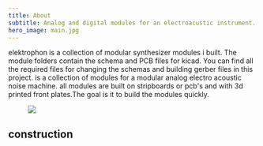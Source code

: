 ```yaml
---
title: About
subtitle: Analog and digital modules for an electroacustic instrument.
hero_image: main.jpg
---
```


elektrophon is a collection of modular synthesizer modules i built. The module folders contain the schema and PCB files for kicad. You can find all the required files for changing the schemas and building gerber files in this project.  is a collection of modules for a modular analog electro acoustic noise machine. all modules are built on stripboards or pcb's and with 3d printed front plates.The goal is it to build the modules quickly.

<div class="container has-text-centered">
  <figure class="image image is-4by3">
    <img src="{{ '/assets/elektrophon.jpg' | relative_url }}">
  </figure>
</div>

## construction

